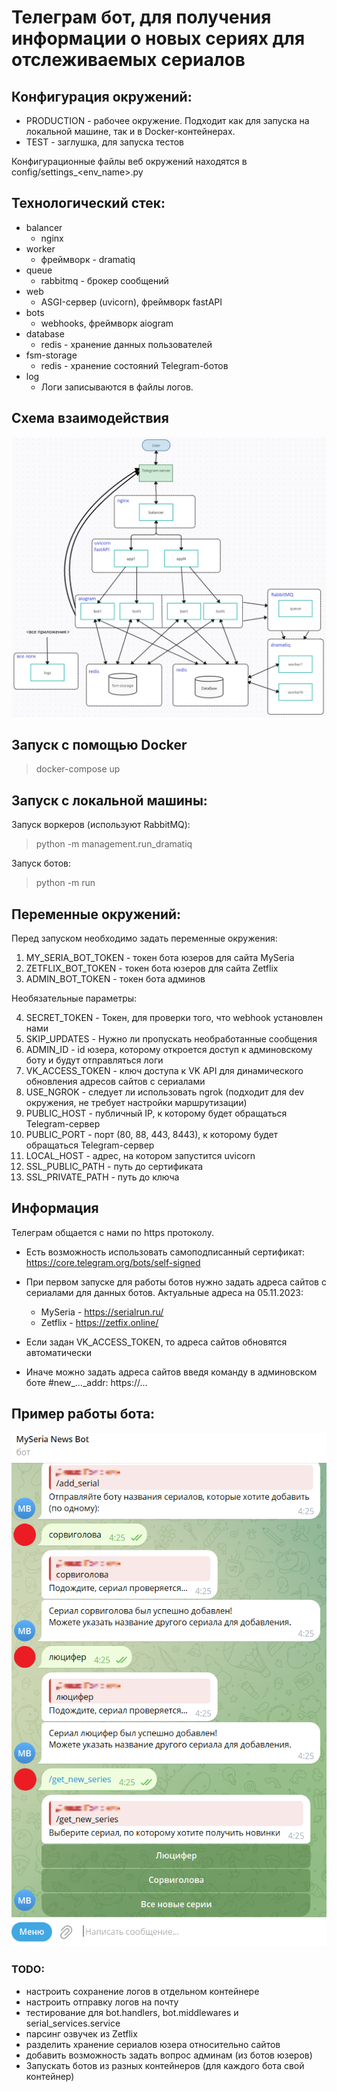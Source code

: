 # Телеграм бот, для получения информации о новых сериях для отслеживаемых сериалов

## Конфигурация окружений:

* PRODUCTION - рабочее окружение. Подходит как для запуска на локальной машине, так и в Docker-контейнерах.
* TEST - заглушка, для запуска тестов

Конфигурационные файлы веб окружений находятся в config/settings_<env_name>.py

## Технологический стек:

* balancer
    - nginx
* worker
    - фреймворк - dramatiq
* queue
    - rabbitmq - брокер сообщений
* web
    - ASGI-сервер (uvicorn), фреймворк fastAPI
* bots
    - webhooks, фреймворк aiogram
* database
    - redis - хранение данных пользователей
* fsm-storage
    - redis - хранение состояний Telegram-ботов
* log
    - Логи записываются в файлы логов.

## Схема взаимодействия

![Alt text](/schema.png?raw=true "Пример использования бота")

## Запуск с помощью Docker

> docker-compose up

## Запуск с локальной машины:

Запуск воркеров (используют RabbitMQ):
> python -m management.run_dramatiq

Запуск ботов:
> python -m run

## Переменные окружений:

Перед запуском необходимо задать переменные окружения:

1) MY_SERIA_BOT_TOKEN - токен бота юзеров для сайта MySeria
2) ZETFLIX_BOT_TOKEN - токен бота юзеров для сайта Zetflix
3) ADMIN_BOT_TOKEN - токен бота админов

Необязательные параметры:

4) SECRET_TOKEN - Токен, для проверки того, что webhook установлен нами
5) SKIP_UPDATES - Нужно ли пропускать необработанные сообщения
6) ADMIN_ID - id юзера, которому откроется доступ к админовскому боту и будут отправляться логи
7) VK_ACCESS_TOKEN - ключ доступа к VK API для динамического обновления адресов сайтов с сериалами
8) USE_NGROK - следует ли использовать ngrok (подходит для dev окружения, не требует настройки маршрутизации)
9) PUBLIC_HOST - публичный IP, к которому будет обращаться Telegram-сервер
10) PUBLIC_PORT - порт (80, 88, 443, 8443), к которому будет обращаться Telegram-сервер
11) LOCAL_HOST - адрес, на котором запустится uvicorn
12) SSL_PUBLIC_PATH - путь до сертификата
13) SSL_PRIVATE_PATH - путь до ключа

## Информация

Телеграм общается с нами по https протоколу.
* Есть возможность использовать самоподписанный сертификат: https://core.telegram.org/bots/self-signed

* При первом запуске для работы ботов нужно задать адреса сайтов с сериалами для данных ботов. Актуальные адреса на
  05.11.2023:
    * MySeria - https://serialrun.ru/
    * Zetflix - https://zetfix.online/
* Если задан VK_ACCESS_TOKEN, то адреса сайтов обновятся автоматически
* Иначе можно задать адреса сайтов введя команду в админовском боте #new_..._addr: https://...

## Пример работы бота:

![Alt text](/bot.png?raw=true "Пример использования бота")

### TODO:

* настроить сохранение логов в отдельном контейнере
* настроить отправку логов на почту
* тестирование для bot.handlers, bot.middlewares и serial_services.service
* парсинг озвучек из Zetflix
* разделить хранение сериалов юзера относительно сайтов
* добавить возможность задать вопрос админам (из ботов юзеров)
* Запускать ботов из разных контейнеров (для каждого бота свой контейнер)
